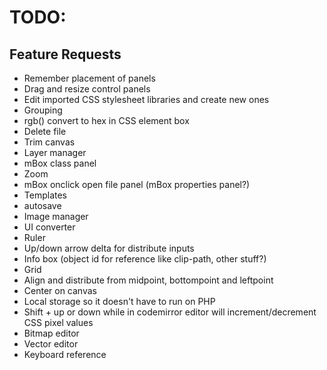 # TODO:

## Feature Requests

- Remember placement of panels
- Drag and resize control panels
- Edit imported CSS stylesheet libraries and create new ones
- Grouping
- rgb() convert to hex in CSS element box
- Delete file
- Trim canvas
- Layer manager
- mBox class panel
- Zoom
- mBox onclick open file panel (mBox properties panel?)
- Templates
- autosave
- Image manager
- UI converter
- Ruler
- Up/down arrow delta for distribute inputs
- Info box (object id for reference like clip-path, other stuff?)
- Grid
- Align and distribute from midpoint, bottompoint and leftpoint
- Center on canvas
- Local storage so it doesn't have to run on PHP
- Shift + up or down while in codemirror editor will increment/decrement CSS pixel values
- Bitmap editor
- Vector editor
- Keyboard reference
